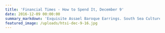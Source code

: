 ```yaml
---
title: 'Financial Times - How to Spend It, December 9'
date: 2016-12-09 00:00:00
summary_markdown: 'Exquisite Assael Baroque Earrings. South Sea Cultured Pearls Baroque Drops 28.3 x 24.5 x 19.2mm, with 5.43 ctw of Pave Diamonds, set in 18K White Gold featured in Financial Times, How To Spend It.&nbsp;'
featured_image: /uploads/htsi-dec-9-16.jpg
---
```

